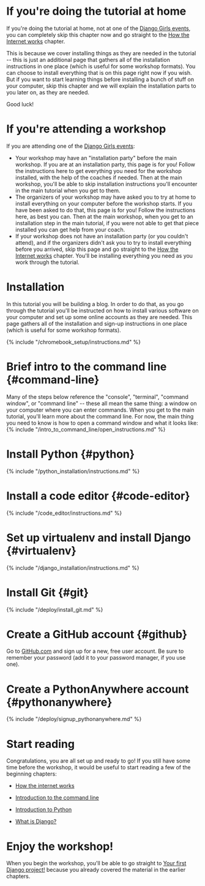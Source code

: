 # If you're doing the tutorial at home

If you're doing the tutorial at home, not at one of the [Django Girls events](https://djangogirls.org/events/), you can completely skip this chapter now and go straight to the [How the Internet works](../how_the_internet_works/README.md) chapter.

This is because we cover installing things as they are needed in the tutorial -- this is just an additional page that gathers all of the installation instructions in one place (which is useful for some workshop formats). You can choose to install everything that is on this page right now if you wish. But if you want to start learning things before installing a bunch of stuff on your computer, skip this chapter and we will explain the installation parts to you later on, as they are needed.

Good luck!

# If you're attending a workshop

If you are attending one of the [Django Girls events](https://djangogirls.org/events/):

* Your workshop may have an "installation party" before the main workshop. If you are at an installation party, this page is for you! Follow the instructions here to get everything you need for the workshop installed, with the help of the coaches if needed. Then at the main workshop, you'll be able to skip installation instructions you'll encounter in the main tutorial when you get to them.
* The organizers of your workshop may have asked you to try at home to install everything on your computer before the workshop starts. If you have been asked to do that, this page is for you! Follow the instructions here, as best you can. Then at the main workshop, when you get to an installation step in the main tutorial, if you were not able to get that piece installed you can get help from your coach.
* If your workshop does not have an installation party (or you couldn't attend), and if the organizers didn't ask you to try to install everything before you arrived, skip this page and go straight to the [How the Internet works](../how_the_internet_works/README.md) chapter. You'll be installing everything you need as you work through the tutorial.

# Installation

In this tutorial you will be building a blog. In order to do that, as you go through the tutorial you'll be instructed on how to install various software on your computer and set up some online accounts as they are needed. This page gathers all of the installation and sign-up instructions in one place (which is useful for some workshop formats).

<!--sec data-title="Chromebook setup (if you're using one)"
data-id="chromebook_setup" data-collapse=true ces--> {% include "/chromebook_setup/instructions.md" %} 

<!--endsec-->

# Brief intro to the command line {#command-line}

Many of the steps below reference the "console", "terminal", "command window", or "command line" -- these all mean the same thing: a window on your computer where you can enter commands. When you get to the main tutorial, you'll learn more about the command line. For now, the main thing you need to know is how to open a command window and what it looks like: {% include "/intro_to_command_line/open_instructions.md" %}

# Install Python {#python}

{% include "/python_installation/instructions.md" %}

# Install a code editor {#code-editor}

{% include "/code_editor/instructions.md" %}

# Set up virtualenv and install Django {#virtualenv}

{% include "/django_installation/instructions.md" %}

# Install Git {#git}

{% include "/deploy/install_git.md" %}

# Create a GitHub account {#github}

Go to [GitHub.com](https://www.github.com) and sign up for a new, free user account. Be sure to remember your password (add it to your password manager, if you use one).

# Create a PythonAnywhere account {#pythonanywhere}

{% include "/deploy/signup_pythonanywhere.md" %}

# Start reading

Congratulations, you are all set up and ready to go! If you still have some time before the workshop, it would be useful to start reading a few of the beginning chapters:

* [How the internet works](../how_the_internet_works/README.md)

* [Introduction to the command line](../intro_to_command_line/README.md)

* [Introduction to Python](../python_introduction/README.md)

* [What is Django?](../django/README.md)

# Enjoy the workshop!

When you begin the workshop, you'll be able to go straight to [Your first Django project!](../django_start_project/README.md) because you already covered the material in the earlier chapters.